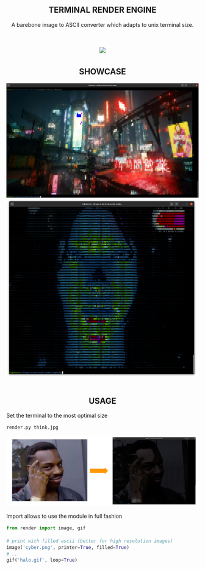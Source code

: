 <h2 align=center><strong>TERMINAL RENDER ENGINE</strong></h2>

<p align=center>A barebone image to ASCII converter which adapts to unix terminal size.</p>

<h1 align=center><img src='showcase/halo.gif'></h1>

<h2 align=center><strong>SHOWCASE</strong></h2>
<img src='showcase/cyber.png'>

<br>

<img src='showcase/cortana.png'>

<br>
<br>

<h2 align=center><strong>USAGE</strong></h2>

Set the terminal to the most optimal size

```bash
render.py think.jpg
```
<img src='showcase/think.png'>



Import allows to use the module in full fashion

```python
from render import image, gif

# print with filled ascii (better for high resolution images)
image('cyber.png', printer=True, filled=True)
# ..
gif('halo.gif', loop=True)
```
